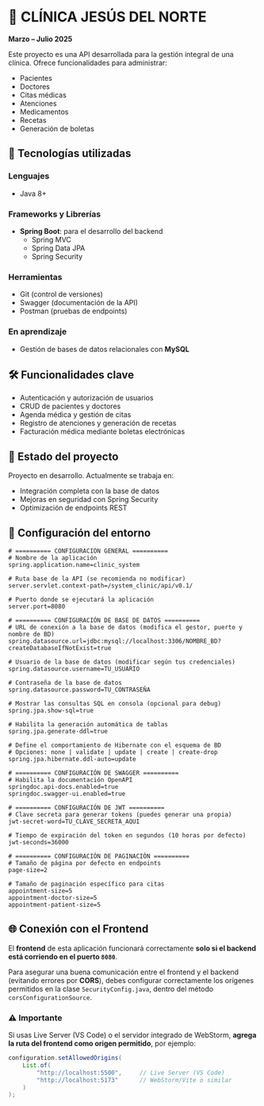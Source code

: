 # 🏥 CLÍNICA JESÚS DEL NORTE

**Marzo – Julio 2025**

Este proyecto es una API desarrollada para la gestión integral de una clínica. Ofrece funcionalidades para administrar:

- Pacientes
- Doctores
- Citas médicas
- Atenciones
- Medicamentos
- Recetas
- Generación de boletas

## 🚀 Tecnologías utilizadas

### Lenguajes
- Java 8+

### Frameworks y Librerías
- **Spring Boot**: para el desarrollo del backend
  - Spring MVC
  - Spring Data JPA
  - Spring Security

### Herramientas
- Git (control de versiones)
- Swagger (documentación de la API)
- Postman (pruebas de endpoints)

### En aprendizaje
- Gestión de bases de datos relacionales con **MySQL**

## 🛠️ Funcionalidades clave

- Autenticación y autorización de usuarios
- CRUD de pacientes y doctores
- Agenda médica y gestión de citas
- Registro de atenciones y generación de recetas
- Facturación médica mediante boletas electrónicas

## 📌 Estado del proyecto

Proyecto en desarrollo. Actualmente se trabaja en:
- Integración completa con la base de datos
- Mejoras en seguridad con Spring Security
- Optimización de endpoints REST

## 🔧 Configuración del entorno


```
# ========== CONFIGURACIÓN GENERAL ==========
# Nombre de la aplicación
spring.application.name=clinic_system

# Ruta base de la API (se recomienda no modificar)
server.servlet.context-path=/system_clinic/api/v0.1/

# Puerto donde se ejecutará la aplicación
server.port=8080

# ========== CONFIGURACIÓN DE BASE DE DATOS ==========
# URL de conexión a la base de datos (modifica el gestor, puerto y nombre de BD)
spring.datasource.url=jdbc:mysql://localhost:3306/NOMBRE_BD?createDatabaseIfNotExist=true

# Usuario de la base de datos (modificar según tus credenciales)
spring.datasource.username=TU_USUARIO

# Contraseña de la base de datos
spring.datasource.password=TU_CONTRASEÑA

# Mostrar las consultas SQL en consola (opcional para debug)
spring.jpa.show-sql=true

# Habilita la generación automática de tablas
spring.jpa.generate-ddl=true

# Define el comportamiento de Hibernate con el esquema de BD
# Opciones: none | validate | update | create | create-drop
spring.jpa.hibernate.ddl-auto=update

# ========== CONFIGURACIÓN DE SWAGGER ==========
# Habilita la documentación OpenAPI
springdoc.api-docs.enabled=true
springdoc.swagger-ui.enabled=true

# ========== CONFIGURACIÓN DE JWT ==========
# Clave secreta para generar tokens (puedes generar una propia)
jwt-secret-word=TU_CLAVE_SECRETA_AQUI

# Tiempo de expiración del token en segundos (10 horas por defecto)
jwt-seconds=36000

# ========== CONFIGURACIÓN DE PAGINACIÓN ==========
# Tamaño de página por defecto en endpoints
page-size=2

# Tamaño de paginación específico para citas
appointment-size=5
appointment-doctor-size=5
appointment-patient-size=5
```
## 🌐 Conexión con el Frontend

El **frontend** de esta aplicación funcionará correctamente **solo si el backend está corriendo en el puerto `8080`**.

Para asegurar una buena comunicación entre el frontend y el backend (evitando errores por **CORS**), debes configurar correctamente los orígenes permitidos en la clase `SecurityConfig.java`, dentro del método `corsConfigurationSource`.

### ⚠️ Importante

Si usas Live Server (VS Code) o el servidor integrado de WebStorm, **agrega la ruta del frontend como origen permitido**, por ejemplo:

```java
configuration.setAllowedOrigins(
    List.of(
        "http://localhost:5500",     // Live Server (VS Code)
        "http://localhost:5173"      // WebStorm/Vite o similar
    )
);
